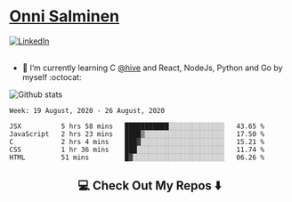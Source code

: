 <h1> <a href="https://osalmine.github.io/cv/">Onni Salminen</a></h1>
<a href="https://www.linkedin.com/in/onni-salminen/" target="_blank"><img src="https://img.shields.io/badge/LinkedIn-%230077B5.svg?&style=flat-square&logo=linkedin&logoColor=white" alt="LinkedIn"></a>
<br />
<br />

- 🌱 I’m currently learning C <a href="https://www.hive.fi/en/">@hive</a> and React, NodeJs, Python and Go by myself :octocat:

![Github stats](https://github-readme-stats.vercel.app/api?username=osalmine&count_private=true&show_icons=true&theme=graywhite&hide=issues,stars)

<!--START_SECTION:waka-->
```text
Week: 19 August, 2020 - 26 August, 2020

JSX          5 hrs 58 mins   ███████████░░░░░░░░░░░░░░   43.65 % 
JavaScript   2 hrs 23 mins   ████▒░░░░░░░░░░░░░░░░░░░░   17.50 % 
C            2 hrs 4 mins    ███▓░░░░░░░░░░░░░░░░░░░░░   15.21 % 
CSS          1 hr 36 mins    ███░░░░░░░░░░░░░░░░░░░░░░   11.74 % 
HTML         51 mins         █▓░░░░░░░░░░░░░░░░░░░░░░░   06.26 % 
```
<!--END_SECTION:waka-->

<h2  align="center">💻 Check Out My Repos ⬇️ </h2>
